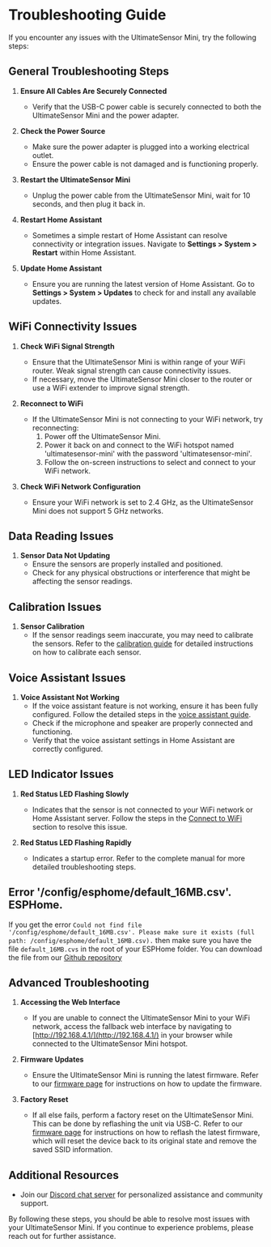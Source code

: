 # Troubleshooting Guide

If you encounter any issues with the UltimateSensor Mini, try the following steps:

## General Troubleshooting Steps

1. **Ensure All Cables Are Securely Connected**
   - Verify that the USB-C power cable is securely connected to both the UltimateSensor Mini and the power adapter.

2. **Check the Power Source**
   - Make sure the power adapter is plugged into a working electrical outlet.
   - Ensure the power cable is not damaged and is functioning properly.

3. **Restart the UltimateSensor Mini**
   - Unplug the power cable from the UltimateSensor Mini, wait for 10 seconds, and then plug it back in.

4. **Restart Home Assistant**
   - Sometimes a simple restart of Home Assistant can resolve connectivity or integration issues. Navigate to **Settings > System > Restart** within Home Assistant.

5. **Update Home Assistant**
   - Ensure you are running the latest version of Home Assistant. Go to **Settings > System > Updates** to check for and install any available updates.

## WiFi Connectivity Issues

1. **Check WiFi Signal Strength**
   - Ensure that the UltimateSensor Mini is within range of your WiFi router. Weak signal strength can cause connectivity issues.
   - If necessary, move the UltimateSensor Mini closer to the router or use a WiFi extender to improve signal strength.

2. **Reconnect to WiFi**
   - If the UltimateSensor Mini is not connecting to your WiFi network, try reconnecting:
     1. Power off the UltimateSensor Mini.
     2. Power it back on and connect to the WiFi hotspot named 'ultimatesensor-mini' with the password 'ultimatesensor-mini'.
     3. Follow the on-screen instructions to select and connect to your WiFi network.

3. **Check WiFi Network Configuration**
   - Ensure your WiFi network is set to 2.4 GHz, as the UltimateSensor Mini does not support 5 GHz networks.

## Data Reading Issues

1. **Sensor Data Not Updating**
   - Ensure the sensors are properly installed and positioned.
   - Check for any physical obstructions or interference that might be affecting the sensor readings.

## Calibration Issues

1. **Sensor Calibration**
   - If the sensor readings seem inaccurate, you may need to calibrate the sensors. Refer to the [calibration guide](calibration) for detailed instructions on how to calibrate each sensor.

## Voice Assistant Issues

1. **Voice Assistant Not Working**
   - If the voice assistant feature is not working, ensure it has been fully configured. Follow the detailed steps in the [voice assistant guide](voice-assistant).
   - Check if the microphone and speaker are properly connected and functioning.
   - Verify that the voice assistant settings in Home Assistant are correctly configured.

## LED Indicator Issues

1. **Red Status LED Flashing Slowly**
   - Indicates that the sensor is not connected to your WiFi network or Home Assistant server. Follow the steps in the [Connect to WiFi](installation.md#step-2-connect-to-wifi) section to resolve this issue.

2. **Red Status LED Flashing Rapidly**
   - Indicates a startup error. Refer to the complete manual for more detailed troubleshooting steps.

## Error '/config/esphome/default_16MB.csv'. ESPHome.

If you get the error `Could not find file '/config/esphome/default_16MB.csv'. Please make sure it exists (full path: /config/esphome/default_16MB.csv).` then make sure you have the file `default_16MB.cvs` in the root of your ESPHome folder. You can download the file from our [Github repository](https://github.com/smarthomeshop/ultimatesensor-mini/blob/main/ultimatesensor-mini-v1/default_16MB.csv)

## Advanced Troubleshooting

1. **Accessing the Web Interface**
   - If you are unable to connect the UltimateSensor Mini to your WiFi network, access the fallback web interface by navigating to [http://192.168.4.1/](http://192.168.4.1/) in your browser while connected to the UltimateSensor Mini hotspot.

2. **Firmware Updates**
   - Ensure the UltimateSensor Mini is running the latest firmware. Refer to our [firmware page](https://smarthomeshop.io/firmware) for instructions on how to update the firmware.

3. **Factory Reset**
   - If all else fails, perform a factory reset on the UltimateSensor Mini. This can be done by reflashing the unit via USB-C. Refer to our [firmware page](https://smarthomeshop.io/firmware) for instructions on how to reflash the latest firmware, which will reset the device back to its original state and remove the saved SSID information.

## Additional Resources

- Join our [Discord chat server](https://smarthomeshop.io/discord) for personalized assistance and community support.

By following these steps, you should be able to resolve most issues with your UltimateSensor Mini. If you continue to experience problems, please reach out for further assistance.